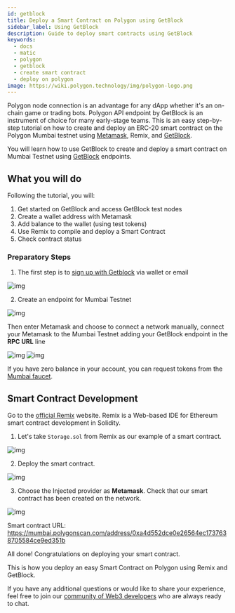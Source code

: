 ```yaml
---
id: getblock
title: Deploy a Smart Contract on Polygon using GetBlock
sidebar_label: Using GetBlock
description: Guide to deploy smart contracts using GetBlock
keywords:
  - docs
  - matic
  - polygon
  - getblock
  - create smart contract
  - deploy on polygon
image: https://wiki.polygon.technology/img/polygon-logo.png
---
```


Polygon node connection is an advantage for any dApp whether it's an on-chain game or trading bots. Polygon API endpoint by GetBlock is an instrument of choice for many early-stage teams. This is an easy step-by-step tutorial on how to create and deploy an ERC-20 smart contract on the Polygon Mumbai testnet using [Metamask](https://metamask.io/), Remix, and [GetBlock](https://getblock.io/nodes/matic/).

You will learn how to use GetBlock to create and deploy a smart contract on Mumbai Testnet using [GetBlock](https://getblock.io/) endpoints. 

## What you will do

Following the tutorial, you will:
1. Get started on GetBlock and access GetBlock test nodes
2. Create a wallet address with Metamask
3. Add balance to the wallet (using test tokens)
4. Use Remix to compile and deploy a Smart Contract
5. Check contract status

### Preparatory Steps

1. The first step is to [sign up with Getblock](https://account.getblock.io/sign-in) via wallet or email

  ![img](https://i.ibb.co/TKmT3nP/unnamed.png)

2. Create an endpoint for Mumbai Testnet

  ![img](https://i.ibb.co/P9csqmL/unnamed-1.png)

  Then enter Metamask and choose to connect a network manually, connect your Metamask to the Mumbai Testnet adding your GetBlock endpoint in the **RPC URL** line

  ![img](https://i.ibb.co/b7kmNPW/unnamed-1.png)
  ![img](https://i.ibb.co/26W1Djb/unnamed-2.png)

If you have zero balance in your account, you can request tokens from the [Mumbai faucet](/develop/tools/matic-faucet.md).

## Smart Contract Development

Go to the [official Remix](https://remix.ethereum.org/) website. Remix is a Web-based IDE for Ethereum smart contract development in Solidity. 

1. Let's take `Storage.sol` from Remix as our example of a smart contract.

  ![img](https://i.ibb.co/7JxRcS5/unnamed-2.png)

2. Deploy the smart contract.

  ![img](https://i.ibb.co/FHQvbb0/unnamed-3.png)

3. Choose the Injected provider as **Metamask**. Check that our smart contract has been created on the network.

  ![img](https://i.ibb.co/tXTZdcn/unnamed-5.png)

Smart contract URL: https://mumbai.polygonscan.com/address/0xa4d552dce0e26564ec1737638705584ce9ed351b

All done! Congratulations on deploying your smart contract.

This is how you deploy an easy Smart Contract on Polygon using Remix and GetBlock.

If you have any additional questions or would like to share your experience, feel free to join our [community of Web3 developers](https://discord.gg/Jb9UZZUHN7) who are always ready to chat. 
